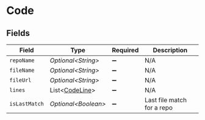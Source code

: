 # Code


## Fields

| Field                                                  | Type                                                   | Required                                               | Description                                            |
| ------------------------------------------------------ | ------------------------------------------------------ | ------------------------------------------------------ | ------------------------------------------------------ |
| `repoName`                                             | *Optional\<String>*                                    | :heavy_minus_sign:                                     | N/A                                                    |
| `fileName`                                             | *Optional\<String>*                                    | :heavy_minus_sign:                                     | N/A                                                    |
| `fileUrl`                                              | *Optional\<String>*                                    | :heavy_minus_sign:                                     | N/A                                                    |
| `lines`                                                | List\<[CodeLine](../../models/components/CodeLine.md)> | :heavy_minus_sign:                                     | N/A                                                    |
| `isLastMatch`                                          | *Optional\<Boolean>*                                   | :heavy_minus_sign:                                     | Last file match for a repo                             |